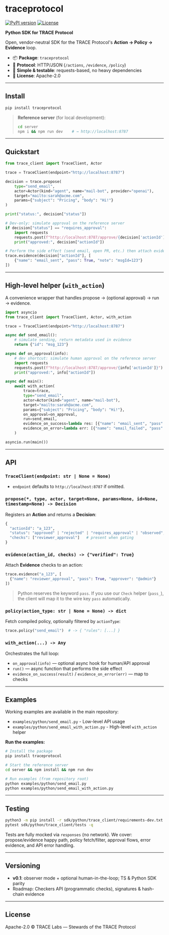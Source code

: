 
# traceprotocol

[![PyPI version](https://img.shields.io/pypi/v/traceprotocol.svg)](https://pypi.org/project/traceprotocol/)
[![License](https://img.shields.io/badge/license-Apache%202.0-blue.svg)](LICENSE)

**Python SDK for TRACE Protocol**

Open, vendor-neutral SDK for the TRACE Protocol's **Action → Policy → Evidence** loop.

- 📦 **Package**: `traceprotocol`
- 🔌 **Protocol**: HTTP/JSON (`/actions`, `/evidence`, `/policy`)
- 🧪 **Simple & testable**: requests-based, no heavy dependencies
- 🧱 **License**: Apache-2.0

---

## Install

```bash
pip install traceprotocol
```

> **Reference server** (for local development):
>
> ```bash
> cd server
> npm i && npm run dev    # → http://localhost:8787
> ```

---

## Quickstart

```python
from trace_client import TraceClient, Actor

trace = TraceClient(endpoint="http://localhost:8787")

decision = trace.propose(
    type="send_email",
    actor=Actor(kind="agent", name="mail-bot", provider="openai"),
    target="mailto:sarah@acme.com",
    params={"subject": "Pricing", "body": "Hi!"}
)

print("status:", decision["status"])

# Dev-only: simulate approval on the reference server
if decision["status"] == "requires_approval":
    import requests
    requests.post(f"http://localhost:8787/approve/{decision['actionId']}")
    print("approved:", decision["actionId"])

# Perform the side effect (send email, open PR, etc.) then attach evidence
trace.evidence(decision["actionId"], [
    {"name": "email_sent", "pass": True, "note": "msgId=123"}
])
```

---

## High-level helper (`with_action`)

A convenience wrapper that handles propose → (optional approval) → run → evidence.

```python
import asyncio
from trace_client import TraceClient, Actor, with_action

trace = TraceClient(endpoint="http://localhost:8787")

async def send_email():
    # simulate sending, return metadata used in evidence
    return {"id": "msg_123"}

async def on_approval(info):
    # dev shortcut: simulate human approval on the reference server
    import requests
    requests.post(f"http://localhost:8787/approve/{info['actionId']}")
    print("approved:", info["actionId"])

async def main():
    await with_action(
        trace=trace,
        type="send_email",
        actor=Actor(kind="agent", name="mail-bot"),
        target="mailto:sarah@acme.com",
        params={"subject": "Pricing", "body": "Hi!"},
        on_approval=on_approval,
        run=send_email,
        evidence_on_success=lambda res: [{"name": "email_sent", "pass": True, "note": f"id={res['id']}"}],
        evidence_on_error=lambda err: [{"name": "email_failed", "pass": False, "note": str(err)}],
    )

asyncio.run(main())
```

---

## API

### `TraceClient(endpoint: str | None = None)`

* `endpoint` defaults to `http://localhost:8787` if omitted.

### `propose(*, type, actor, target=None, params=None, id=None, timestamp=None) -> Decision`

Registers an **Action** and returns a **Decision**:

```python
{
  "actionId": "a_123",
  "status": "approved" | "rejected" | "requires_approval" | "observed",
  "checks": ["reviewer_approval"]   # present when gating
}
```

### `evidence(action_id, checks) -> {"verified": True}`

Attach **Evidence** checks to an action:

```python
trace.evidence("a_123", [
  {"name": "reviewer_approval", "pass": True, "approver": "@admin"}
])
```

> Python reserves the keyword `pass`. If you use our `Check` helper (`pass_`), the client will map it to the wire key `pass` automatically.

### `policy(action_type: str | None = None) -> dict`

Fetch compiled policy, optionally filtered by `actionType`:

```python
trace.policy("send_email")  # -> { "rules": [...] }
```

### `with_action(...) -> Any`

Orchestrates the full loop:

* `on_approval(info)` — optional async hook for human/API approval
* `run()` — async function that performs the side effect
* `evidence_on_success(result)` / `evidence_on_error(err)` — map to checks

---

## Examples

Working examples are available in the main repository:

- `examples/python/send_email.py` - Low-level API usage
- `examples/python/send_email_with_action.py` - High-level `with_action` helper

**Run the examples:**

```bash
# Install the package
pip install traceprotocol

# Start the reference server
cd server && npm install && npm run dev

# Run examples (from repository root)
python examples/python/send_email.py
python examples/python/send_email_with_action.py
```

---

## Testing

```bash
python3 -m pip install -r sdk/python/trace_client/requirements-dev.txt
pytest sdk/python/trace_client/tests -q
```

Tests are fully mocked via `responses` (no network).
We cover: propose/evidence happy path, policy fetch/filter, approval flows, error evidence, and API error handling.

---

## Versioning

* **v0.1**: observer mode + optional human-in-the-loop; TS & Python SDK parity
* Roadmap: Checkers API (programmatic checks), signatures & hash-chain evidence

---

## License

Apache-2.0 © TRACE Labs — Stewards of the TRACE Protocol